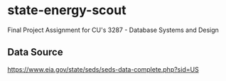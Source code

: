 # state-energy-scout
Final Project Assignment for CU's 3287 - Database Systems and Design

## Data Source
https://www.eia.gov/state/seds/seds-data-complete.php?sid=US